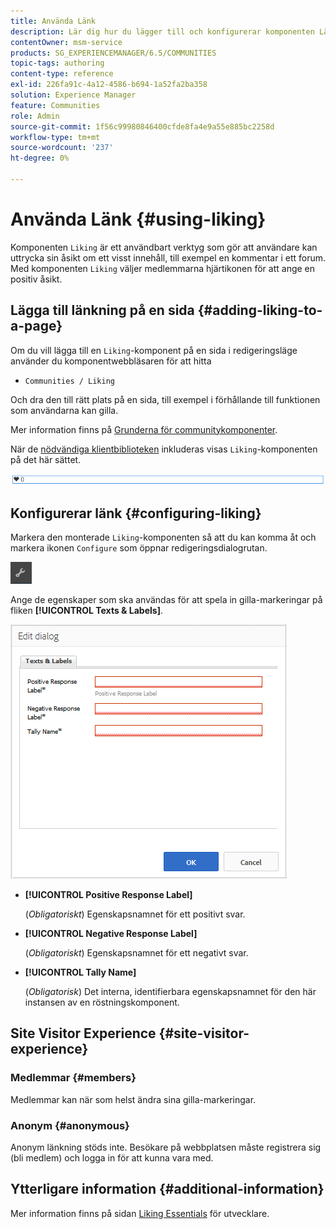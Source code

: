 ```yaml
---
title: Använda Länk
description: Lär dig hur du lägger till och konfigurerar komponenten Länka så att användare kan uttrycka en åsikt om ett visst innehåll, till exempel en kommentar.
contentOwner: msm-service
products: SG_EXPERIENCEMANAGER/6.5/COMMUNITIES
topic-tags: authoring
content-type: reference
exl-id: 226fa91c-4a12-4586-b694-1a52fa2ba358
solution: Experience Manager
feature: Communities
role: Admin
source-git-commit: 1f56c99980846400cfde8fa4e9a55e885bc2258d
workflow-type: tm+mt
source-wordcount: '237'
ht-degree: 0%

---
```


# Använda Länk {#using-liking}

Komponenten `Liking` är ett användbart verktyg som gör att användare kan uttrycka sin åsikt om ett visst innehåll, till exempel en kommentar i ett forum. Med komponenten `Liking` väljer medlemmarna hjärtikonen för att ange en positiv åsikt.

## Lägga till länkning på en sida {#adding-liking-to-a-page}

Om du vill lägga till en `Liking`-komponent på en sida i redigeringsläge använder du komponentwebbläsaren för att hitta

* `Communities / Liking`

Och dra den till rätt plats på en sida, till exempel i förhållande till funktionen som användarna kan gilla.

Mer information finns på [Grunderna för communitykomponenter](basics.md).

När de [nödvändiga klientbiblioteken](essentials-liking.md#essentials-for-client-side) inkluderas visas `Liking`-komponenten på det här sättet.

![gillar-komponent](assets/liking-component.png)

## Konfigurerar länk {#configuring-liking}

Markera den monterade `Liking`-komponenten så att du kan komma åt och markera ikonen `Configure` som öppnar redigeringsdialogrutan.

![configure-new](assets/configure-new.png)

Ange de egenskaper som ska användas för att spela in gilla-markeringar på fliken **[!UICONTROL Texts & Labels]**.

![configure-linking](assets/configure-liking.png)

* **[!UICONTROL Positive Response Label]**

  (*Obligatoriskt*) Egenskapsnamnet för ett positivt svar.

* **[!UICONTROL Negative Response Label]**

  (*Obligatoriskt*) Egenskapsnamnet för ett negativt svar.

* **[!UICONTROL Tally Name]**

  (*Obligatorisk*) Det interna, identifierbara egenskapsnamnet för den här instansen av en röstningskomponent.

## Site Visitor Experience {#site-visitor-experience}

### Medlemmar {#members}

Medlemmar kan när som helst ändra sina gilla-markeringar.

### Anonym {#anonymous}

Anonym länkning stöds inte. Besökare på webbplatsen måste registrera sig (bli medlem) och logga in för att kunna vara med.

## Ytterligare information {#additional-information}

Mer information finns på sidan [Liking Essentials](essentials-liking.md) för utvecklare.
